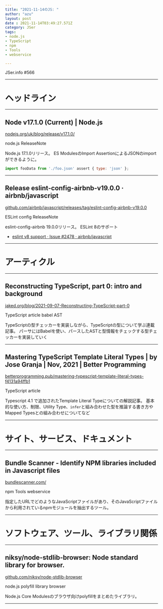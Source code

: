 ```yaml
---
title: "2021-11-14のJS: "
author: "azu"
layout: post
date : 2021-11-14T03:49:27.571Z
category: JSer
tags:
- node.js
- TypeScript
- npm
- Tools
- webservice

---
```


JSer.info #566

----

<h1 class="site-genre">ヘッドライン</h1>

----

## Node v17.1.0 (Current) | Node.js
[nodejs.org/uk/blog/release/v17.1.0/](https://nodejs.org/uk/blog/release/v17.1.0/ "Node v17.1.0 (Current) | Node.js")
<p class="jser-tags jser-tag-icon"><span class="jser-tag">node.js</span> <span class="jser-tag">ReleaseNote</span></p>

Node.js 17.1.0リリース。
ES ModulesのImport AssertionによるJSONのimportができるように。

```js
import fooData from './foo.json' assert { type: 'json' };
```


----

## Release eslint-config-airbnb-v19.0.0 · airbnb/javascript
[github.com/airbnb/javascript/releases/tag/eslint-config-airbnb-v19.0.0](https://github.com/airbnb/javascript/releases/tag/eslint-config-airbnb-v19.0.0 "Release eslint-config-airbnb-v19.0.0 · airbnb/javascript")
<p class="jser-tags jser-tag-icon"><span class="jser-tag">ESLint</span> <span class="jser-tag">config</span> <span class="jser-tag">ReleaseNote</span></p>

eslint-config-airbnb 19.0.0リリース。
ESLint 8のサポート

- [eslint v8 support · Issue #2478 · airbnb/javascript](https://github.com/airbnb/javascript/issues/2478 "eslint v8 support · Issue #2478 · airbnb/javascript")

----
<h1 class="site-genre">アーティクル</h1>

----

## Reconstructing TypeScript, part 0: intro and background
[jaked.org/blog/2021-09-07-Reconstructing-TypeScript-part-0](https://jaked.org/blog/2021-09-07-Reconstructing-TypeScript-part-0 "Reconstructing TypeScript, part 0: intro and background")
<p class="jser-tags jser-tag-icon"><span class="jser-tag">TypeScript</span> <span class="jser-tag">article</span> <span class="jser-tag">babel</span> <span class="jser-tag">AST</span></p>

TypeScriptの型チェッカーを実装しながら、TypeScriptの型について学ぶ連載記事。
パーサにはBabelを使い、パースしたASTと型情報をチェックする型チェッカーを実装していく


----

## Mastering TypeScript Template Literal Types | by Jose Granja | Nov, 2021 | Better Programming
[betterprogramming.pub/mastering-typescript-template-literal-types-f4131a94ffb1](https://betterprogramming.pub/mastering-typescript-template-literal-types-f4131a94ffb1 "Mastering TypeScript Template Literal Types | by Jose Granja | Nov, 2021 | Better Programming")
<p class="jser-tags jser-tag-icon"><span class="jser-tag">TypeScript</span> <span class="jser-tag">article</span></p>

Typescript 4.1 で追加されたTemplate Literal Typeについての解説記事。
基本的な使い方、制限、Utility Type、`infer`と組み合わせた型を推論する書き方やMapped Typesとの組み合わせについてなど


----
<h1 class="site-genre">サイト、サービス、ドキュメント</h1>

----

## Bundle Scanner - Identify NPM libraries included in Javascript files
[bundlescanner.com/](https://bundlescanner.com/ "Bundle Scanner - Identify NPM libraries included in Javascript files")
<p class="jser-tags jser-tag-icon"><span class="jser-tag">npm</span> <span class="jser-tag">Tools</span> <span class="jser-tag">webservice</span></p>

指定したURLでどのようなJavaScriptファイルがあり、そのJavaScriptファイルから利用されているnpmモジュールを抽出するツール。


----
<h1 class="site-genre">ソフトウェア、ツール、ライブラリ関係</h1>

----

## niksy/node-stdlib-browser: Node standard library for browser.
[github.com/niksy/node-stdlib-browser](https://github.com/niksy/node-stdlib-browser "niksy/node-stdlib-browser: Node standard library for browser.")
<p class="jser-tags jser-tag-icon"><span class="jser-tag">node.js</span> <span class="jser-tag">polyfill</span> <span class="jser-tag">library</span> <span class="jser-tag">browser</span></p>

Node.js Core Modulesのブラウザ向けpolyfillをまとめたライブラリ。


----
